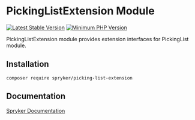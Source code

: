 # PickingListExtension Module
[![Latest Stable Version](https://poser.pugx.org/spryker/picking-list-extension/v/stable.svg)](https://packagist.org/packages/spryker/picking-list-extension)
[![Minimum PHP Version](https://img.shields.io/badge/php-%3E%3D%208.2-8892BF.svg)](https://php.net/)

PickingListExtension module provides extension interfaces for PickingList module.

## Installation

```
composer require spryker/picking-list-extension
```

## Documentation

[Spryker Documentation](https://docs.spryker.com)
